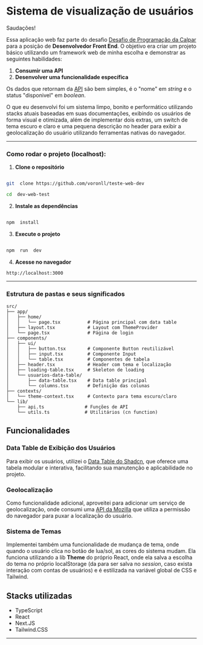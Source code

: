 # Sistema de visualização de usuários
Saudações!

Essa aplicação web faz parte do desafio [Desafio de Programação da Calpar](https://github.com/tiCalpar/frontend-dev-test) para a posição de **Desenvolvedor Front End**.
O objetivo era criar um projeto básico utilizando um framework web de minha escolha e demonstrar as seguintes habilidades:
 1. **Consumir uma API**
 2. **Desenvolver uma funcionalidade específica**

Os dados que retornam da [API](https://09441c3d-9208-4fa9-a576-ba237af6b17c.mock.pstmn.io/) são bem simples, é o "nome" em *string* e o status "disponivel" em *boolean*.

O que eu desenvolvi foi um sistema limpo, bonito e performático utilizando stacks atuais baseadas em suas documentações, exibindo os usuários de forma visual e otimizada, além de implementar dois extras, um switch de tema escuro e claro e uma pequena descrição no header para exibir a geolocalização do usuário utilizando ferramentas nativas do navegador.

---
### Como rodar o projeto (localhost):


1.  **Clone o repositório**

```bash

git  clone https://github.com/voronll/teste-web-dev

cd  dev-web-test

```
2.  **Instale as dependências**

```bash

npm  install

```
3.  **Execute o projeto**

```bash

npm  run  dev

```
4.  **Acesse no navegador**

```
http://localhost:3000

```
---
### Estrutura de pastas e seus significados
```
src/
├── app/
│   ├── home/
│   │   └── page.tsx          # Página principal com data table
│   ├── layout.tsx            # Layout com ThemeProvider
│   └── page.tsx              # Página de login
├── components/
│   ├── ui/
│   │   ├── button.tsx        # Componente Button reutilizável
│   │   ├── input.tsx         # Componente Input
│   │   └── table.tsx         # Componentes de tabela
│   ├── header.tsx            # Header com tema e localização
│   ├── loading-table.tsx     # Skeleton de loading
│   └── usuarios-data-table/
│       ├── data-table.tsx    # Data table principal
│       └── columns.tsx       # Definição das colunas
├── contexts/
│   └── theme-context.tsx     # Contexto para tema escuro/claro
└── lib/
    ├── api.ts               # Funções de API
    └── utils.ts             # Utilitários (cn function)
```
## Funcionalidades

###  Data Table de Exibição dos Usuários
Para exibir os usuários, utilizei o [Data Table do Shadcn](https://ui.shadcn.com/docs/components/data-table), que oferece uma tabela modular e interativa, facilitando sua manutenção e aplicabilidade no projeto.  

### Geolocalização
Como funcionalidade adicional, aproveitei para adicionar um serviço de geolocalização, onde consumi uma [API da Mozilla](https://developer.mozilla.org/pt-BR/docs/Web/API/Geolocation) que utiliza a permissão do navegador para puxar a localização do usuário.

### Sistema de Temas
Implementei também uma funcionalidade de mudança de tema, onde quando o usuário clica no botão de lua/sol, as cores do sistema mudam. Ela funciona utilizando a lib **Theme** do próprio React, onde ela salva a escolha do tema no próprio localStorage (da para ser salva no *session*, caso exista interação com contas de usuários) e é estilizada na variável global de CSS e Tailwind.

## Stacks utilizadas

 - TypeScript
 - React
 - Next.JS
 - Tailwind.CSS
---